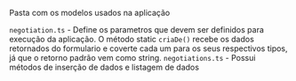 Pasta com os modelos usados na aplicação

`negotiation.ts` - Define os parametros que devem ser definidos para execução da aplicação. O método static `criaDe()` recebe os dados retornados do formulario e coverte cada um para os seus respectivos tipos, já que o retorno padrão vem como string.
`negotiations.ts` - Possui métodos de inserção de dados e listagem de dados